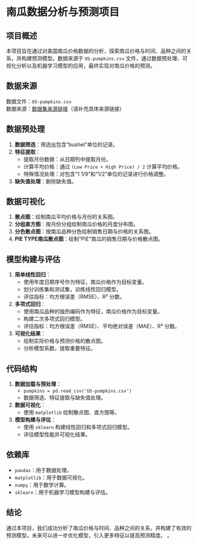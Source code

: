 # 南瓜数据分析与预测项目
## 项目概述
本项目旨在通过对美国南瓜价格数据的分析，探索南瓜价格与时间、品种之间的关系，并构建预测模型。数据来源于 `US-pumpkins.csv` 文件，通过数据预处理、可视化分析以及机器学习模型的应用，最终实现对南瓜价格的预测。

## 数据来源
数据文件：`US-pumpkins.csv`  
数据来源：[数据集来源链接](#)（请补充具体来源链接）

## 数据预处理
1. **数据筛选**：筛选出包含“bushel”单位的记录。
2. **特征提取**：
   - 提取月份数据：从日期列中提取月份。
   - 计算平均价格：通过 `(Low Price + High Price) / 2` 计算平均价格。
   - 特殊情况处理：对包含“1 1/9”和“1/2”单位的记录进行价格调整。
3. **缺失值处理**：删除缺失值。

## 数据可视化
1. **散点图**：绘制南瓜平均价格与月份的关系图。
2. **分组直方图**：按月份分组绘制南瓜价格的月度分布图。
3. **分色散点图**：按南瓜品种分色绘制销售日期与价格的关系图。
4. **PIE TYPE南瓜散点图**：绘制“PIE”南瓜的销售日期与价格散点图。

## 模型构建与评估
1. **简单线性回归**：
   - 使用年度日期序号作为特征，南瓜价格作为目标变量。
   - 划分训练集和测试集，训练线性回归模型。
   - 评估指标：均方根误差（RMSE）、R² 分数。
2. **多项式回归**：
   - 使用南瓜品种的独热编码作为特征，南瓜价格作为目标变量。
   - 构建二次多项式回归模型。
   - 评估指标：均方根误差（RMSE）、平均绝对误差（MAE）、R² 分数。
3. **可视化结果**：
   - 绘制实际价格与预测价格的散点图。
   - 分析模型系数，提取重要特征。

## 代码结构
1. **数据加载与预处理**：
   - `pumpkins = pd.read_csv('US-pumpkins.csv')`
   - 数据筛选、特征提取与缺失值处理。
2. **数据可视化**：
   - 使用 `matplotlib` 绘制散点图、直方图等。
3. **模型构建与评估**：
   - 使用 `sklearn` 构建线性回归和多项式回归模型。
   - 评估模型性能并可视化结果。

## 依赖库
- `pandas`：用于数据处理。
- `matplotlib`：用于数据可视化。
- `numpy`：用于数学计算。
- `sklearn`：用于机器学习模型构建与评估。


## 结论
通过本项目，我们成功分析了南瓜价格与时间、品种之间的关系，并构建了有效的预测模型。未来可以进一步优化模型，引入更多特征以提高预测精度。
。